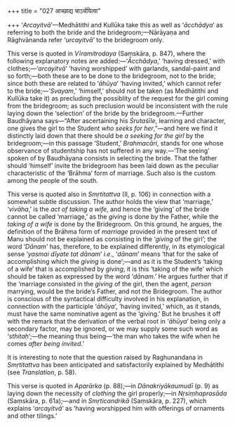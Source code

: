 +++
title = "027 आच्छाद्य चाऽर्चयित्वा"

+++
‘*Arcayitvā*’—Medhātithi and Kullūka take this as well as ‘*ācchādya*’
as referring to both the bride and the bridegroom;—Nārāyaṇa and
Rāghvānanda refer ‘*urcayitvā*’ to the bridegroom only.

This verse is quoted in *Vīramitrodaya* (Saṃskāra, p. 847), where the
following explanatory notes are added:—‘*Ācchādya*,’ ‘having dressed,’
with clothes;—‘*arcayitvā*’ ‘having worshipped’ with garlands,
sandal-paint and so forth;—both these are to be done to the bridegroom,
not to the bride; since both these are related to ‘*āhūya*’ ‘having
invited,’ which cannot refer to the bride;—‘*Svayam*,’ ‘himself,’ should
not be taken (as Medhātithi and Kullūka take it) as precluding the
possiblity of the request for the girl coming from the bridegroom; as
such preclusion would be inconsistent with the rule laying down the
‘selection’ of the bride by the bridegroom.—Further Baudhāyana
says—“After ascertaining his *Śrutaśīle*, learning and character, one
gives the girl to the Student *who seeks for her*,”—and here we find it
distinctly laid down that there should be *a seeking for the girl* by
the bridegroom;—in this passage ‘Student,’ *Brahmacāri*, stands for one
whose observance of studentship has not suffered in any way.—‘The
seeing’ spoken of by Baudhāyana consists in selecting the bride. That
the father should ‘himself’ invite the bridegroom has been laid down as
the peculiar characteristic of the ‘Brāhma’ form of marriage. Such also
is the custom among the people of the south.

This verse is quoted also in *Smṛtitattva* (II, p. 106) in connection
with a somewhat subtle discussion. The author holds the view that
‘marriage,’ ‘*vivāha*,’ is the *act of taking a wife*, and hence the
‘giving’ of the bride cannot be called ‘marriage,’ as the *giving* is
done by the Father, while the *taking of a wife* is done by the
Bridegroom. On this ground, he argues, the definition of the Brāhma form
of *marriage* provided in the present text of Manu should not be
explained as consisting in the ‘*giving* of the girl’; the word
‘*Dānam*’ has, therefore, to be explained differently, in its
etymological sense ‘*yasmai dīyate tat dānam*’ *i.e*., ‘*dānam*’ means
‘that for the sake of accomplishing which the *giving* is done’;—and as
it is the Student’s ‘taking of a wife’ that is accomplished by *giving*,
it is this ‘taking of the wife’ which should be taken as expressed by
the word ‘*dānam*.’ He argues further that if the ‘marriage consisted in
the *giving* of the girl, then the agent, *person* marrying, would be
the bride’s Father, and not the Bridegroom. The author is conscious of
the syntactical difficulty involved in his explanation, in connection
with the participle ‘*āhūya*’, ‘having invited,’ which, as it stands,
must have the same nominative agent as the ‘giving.’ But he brushes it
off with the remark that the derivation of the verbal root in ‘*āhūya*’
being only a secondary factor, may be ignored, or we may supply some
such word as ‘*sthitaḥ*’;—the meaning thus being—‘the man who takes the
wife when he comes *after being invited*.’

It is interesting to note that the question raised by Raghunandana in
*Smṛtitattva* has been anticipated and satisfactorily explained by
Medhātithi (see *Translation*, p. 58).

This verse is quoted in *Aparārka* (p. 88);—in *Dānakriyākaumudī* (p. 9)
as laying down the necessity of *clothing* the girl properly;—in
*Nṛsiṃhaprasāda* (Saṃskāra, p. 61a);—and in *Smṛticandrikā* (Saṃskāra,
p. 227), which explains ‘*arcayitvā*’ as ‘having worshipped him with
offerings of ornaments and other tilings.’


